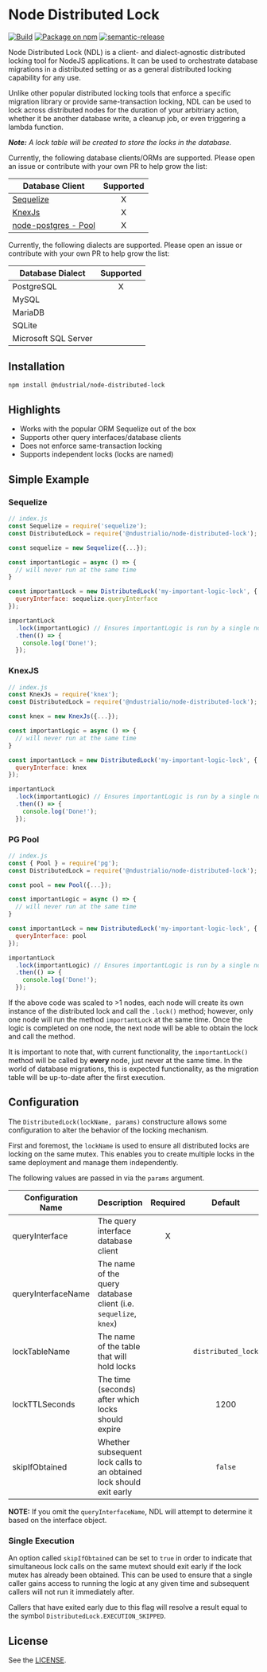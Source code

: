 # Node Distributed Lock

[![Build](https://github.com/ndustrialio/node-distributed-lock/actions/workflows/build.yaml/badge.svg)](https://github.com/ndustrialio/node-distributed-lock/actions/workflows/build.yaml)
[![Package on npm](https://img.shields.io/npm/v/@ndustrial/node-distributed-lock.svg?style=flat)](https://www.npmjs.com/package/@ndustrial/node-distributed-lock)
[![semantic-release](https://img.shields.io/badge/%20%20%F0%9F%93%A6%F0%9F%9A%80-semantic--release-e10079.svg)](https://github.com/semantic-release/semantic-release)

Node Distributed Lock (NDL) is a client- and dialect-agnostic distributed locking tool for NodeJS applications. It can be used to orchestrate database migrations in a distributed setting or as a general distributed locking capability for any use.

Unlike other popular distributed locking tools that enforce a specific migration library or provide same-transaction locking, NDL can be used to lock across distributed nodes for the duration of your arbitriary action, whether it be another database write, a cleanup job, or even triggering a lambda function.

_**Note:** A lock table will be created to store the locks in the database._

Currently, the following database clients/ORMs are supported. Please open an issue or contribute with your own PR to help grow the list:

| Database Client                                     | Supported |
| --------------------------------------------------- |   :---:   |
| [Sequelize](https://github.com/sequelize/sequelize) | X         |
| [KnexJs](http://knexjs.org/)                        | X         |
| [node-postgres - Pool](https://node-postgres.com/)  | X         |

Currently, the following dialects are supported. Please open an issue or contribute with your own PR to help grow the list:

| Database Dialect      | Supported |
| --------------------- |   :---:   |
| PostgreSQL            | X         |
| MySQL                 |           |
| MariaDB               |           |
| SQLite                |           |
| Microsoft SQL Server  |           |

## Installation

```sh
npm install @ndustrial/node-distributed-lock
```

## Highlights

- Works with the popular ORM Sequelize out of the box
- Supports other query interfaces/database clients
- Does not enforce same-transaction locking
- Supports independent locks (locks are named)

## Simple Example

### Sequelize

```js
// index.js
const Sequelize = require('sequelize');
const DistributedLock = require('@ndustrialio/node-distributed-lock');

const sequelize = new Sequelize({...});

const importantLogic = async () => {
  // will never run at the same time
}

const importantLock = new DistributedLock('my-important-logic-lock', {
  queryInterface: sequelize.queryInterface
});

importantLock
  .lock(importantLogic) // Ensures importantLogic is run by a single node at a time
  .then(() => {
    console.log('Done!');
  });
```

### KnexJS
```js
// index.js
const KnexJs = require('knex');
const DistributedLock = require('@ndustrialio/node-distributed-lock');

const knex = new KnexJs({...});

const importantLogic = async () => {
  // will never run at the same time
}

const importantLock = new DistributedLock('my-important-logic-lock', {
  queryInterface: knex
});

importantLock
  .lock(importantLogic) // Ensures importantLogic is run by a single node at a time
  .then(() => {
    console.log('Done!');
  });
```

### PG Pool
```js
// index.js
const { Pool } = require('pg');
const DistributedLock = require('@ndustrialio/node-distributed-lock');

const pool = new Pool({...});

const importantLogic = async () => {
  // will never run at the same time
}

const importantLock = new DistributedLock('my-important-logic-lock', {
  queryInterface: pool
});

importantLock
  .lock(importantLogic) // Ensures importantLogic is run by a single node at a time
  .then(() => {
    console.log('Done!');
  });
```

If the above code was scaled to >1 nodes, each node will create its own instance of the distributed lock and call the `.lock()` method; however, only one node will run the method `importantLock` at the same time. Once the logic is completed on one node, the next node will be able to obtain the lock and call the method.

It is important to note that, with current functionality, the `importantLock()` method will be called by **every** node, just never at the same time. In the world of database migrations, this is expected functionality, as the migration table will be up-to-date after the first execution.

## Configuration

The  `DistributedLock(lockName, params)` constructure allows some configuration to alter the behavior of the locking mechanism.

First and foremost, the `lockName` is used to ensure all distributed locks are locking on the same mutex. This enables you to create multiple locks in the same deployment and manage them independently.

The following values are passed in via the `params` argument.

| Configuration Name | Description                                                         | Required | Default            |
| ------------------ | ------------------------------------------------------------------- |   :---:  |        :---:       |
| queryInterface     | The query interface database client                                 | X        |                    |
| queryInterfaceName | The name of the query database client (i.e. `sequelize`, `knex`)    |          |                    |
| lockTableName      | The name of the table that will hold locks                          |          | `distributed_lock` |
| lockTTLSeconds     | The time (seconds) after which locks should expire                  |          | 1200               |
| skipIfObtained     | Whether subsequent lock calls to an obtained lock should exit early |          | `false`            |

**NOTE:** If you omit the `queryInterfaceName`, NDL will attempt to determine it based on the interface object.
### Single Execution

An option called `skipIfObtained` can be set to `true` in order to indicate that simultaneous lock calls on the same mutext should exit early if the lock mutex has already been obtained. This can be used to ensure that a single caller gains access to running the logic at any given time and subsequent callers will not run it immediately after.

Callers that have exited early due to this flag will resolve a result equal to the symbol `DistributedLock.EXECUTION_SKIPPED`.

## License

See the [LICENSE](./LICENSE).
